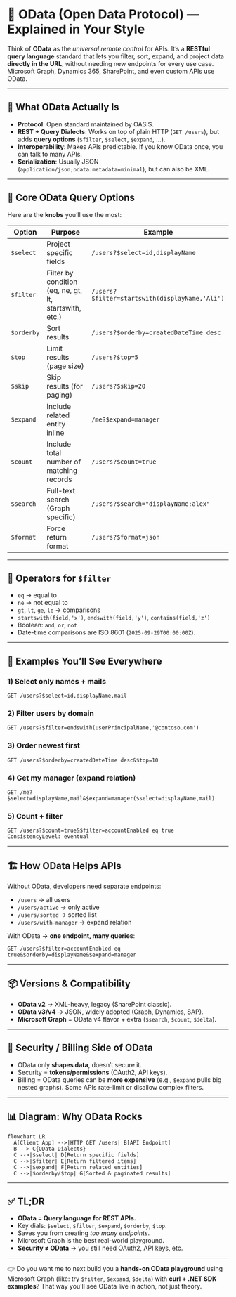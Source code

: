 # 🔎 OData (Open Data Protocol) — Explained in Your Style

Think of **OData** as the _universal remote control_ for APIs. It’s a **RESTful query language** standard that lets you filter, sort, expand, and project data **directly in the URL**, without needing new endpoints for every use case. Microsoft Graph, Dynamics 365, SharePoint, and even custom APIs use OData.

---

## 🧩 What OData Actually Is

- **Protocol**: Open standard maintained by OASIS.
- **REST + Query Dialects**: Works on top of plain HTTP (`GET /users`), but adds **query options** (`$filter`, `$select`, `$expand`, …).
- **Interoperability**: Makes APIs predictable. If you know OData once, you can talk to many APIs.
- **Serialization**: Usually JSON (`application/json;odata.metadata=minimal`), but can also be XML.

---

## 🧰 Core OData Query Options

Here are the **knobs** you’ll use the most:

| Option     | Purpose                                                | Example                                        |
| ---------- | ------------------------------------------------------ | ---------------------------------------------- |
| `$select`  | Project specific fields                                | `/users?$select=id,displayName`                |
| `$filter`  | Filter by condition (eq, ne, gt, lt, startswith, etc.) | `/users?$filter=startswith(displayName,'Ali')` |
| `$orderby` | Sort results                                           | `/users?$orderby=createdDateTime desc`         |
| `$top`     | Limit results (page size)                              | `/users?$top=5`                                |
| `$skip`    | Skip results (for paging)                              | `/users?$skip=20`                              |
| `$expand`  | Include related entity inline                          | `/me?$expand=manager`                          |
| `$count`   | Include total number of matching records               | `/users?$count=true`                           |
| `$search`  | Full-text search (Graph specific)                      | `/users?$search="displayName:alex"`            |
| `$format`  | Force return format                                    | `/users?$format=json`                          |

---

## 🧪 Operators for `$filter`

- `eq` → equal to
- `ne` → not equal to
- `gt`, `lt`, `ge`, `le` → comparisons
- `startswith(field,'x')`, `endswith(field,'y')`, `contains(field,'z')`
- Boolean: `and`, `or`, `not`
- Date-time comparisons are ISO 8601 (`2025-09-29T00:00:00Z`).

---

## 📖 Examples You’ll See Everywhere

### 1) Select only names + mails

```http
GET /users?$select=id,displayName,mail
```

### 2) Filter users by domain

```http
GET /users?$filter=endswith(userPrincipalName,'@contoso.com')
```

### 3) Order newest first

```http
GET /users?$orderby=createdDateTime desc&$top=10
```

### 4) Get my manager (expand relation)

```http
GET /me?$select=displayName,mail&$expand=manager($select=displayName,mail)
```

### 5) Count + filter

```http
GET /users?$count=true&$filter=accountEnabled eq true
ConsistencyLevel: eventual
```

---

## 🏗 How OData Helps APIs

Without OData, developers need separate endpoints:

- `/users` → all users
- `/users/active` → only active
- `/users/sorted` → sorted list
- `/users/with-manager` → expand relation

With OData → **one endpoint, many queries**:

```http
GET /users?$filter=accountEnabled eq true&$orderby=displayName&$expand=manager
```

---

## 📦 Versions & Compatibility

- **OData v2** → XML-heavy, legacy (SharePoint classic).
- **OData v3/v4** → JSON, widely adopted (Graph, Dynamics, SAP).
- **Microsoft Graph** = OData v4 flavor + extra (`$search`, `$count`, `$delta`).

---

## 🔐 Security / Billing Side of OData

- OData only **shapes data**, doesn’t secure it.
- Security = **tokens/permissions** (OAuth2, API keys).
- Billing = OData queries can be **more expensive** (e.g., `$expand` pulls big nested graphs). Some APIs rate-limit or disallow complex filters.

---

## 📊 Diagram: Why OData Rocks

```mermaid
flowchart LR
  A[Client App] -->|HTTP GET /users| B[API Endpoint]
  B --> C{OData Dialects}
  C -->|$select| D[Return specific fields]
  C -->|$filter| E[Return filtered items]
  C -->|$expand| F[Return related entities]
  C -->|$orderby/$top| G[Sorted & paginated results]
```

---

## ✅ TL;DR

- **OData = Query language for REST APIs.**
- Key dials: `$select`, `$filter`, `$expand`, `$orderby`, `$top`.
- Saves you from creating _too many endpoints_.
- Microsoft Graph is the best real-world playground.
- **Security ≠ OData** → you still need OAuth2, API keys, etc.

---

👉 Do you want me to next build you a **hands-on OData playground** using Microsoft Graph (like: try `$filter`, `$expand`, `$delta`) with **curl + .NET SDK examples**? That way you’ll see OData live in action, not just theory.

